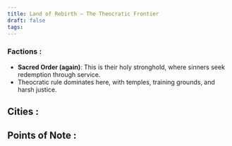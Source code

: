 ```yaml
---
title: Land of Rebirth – The Theocratic Frontier
draft: false
tags:
---
```

### Factions : 
- **Sacred Order (again)**: This is their holy stronghold, where sinners seek redemption through service.
- Theocratic rule dominates here, with temples, training grounds, and harsh justice.

**Cities** : 
- 

**Points of Note** : 
- 